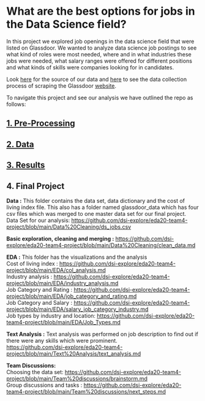 # What are the best options for jobs in the Data Science field?

In this project we explored job openings in the data science field that were listed on Glassdoor. We wanted to analyze data science job postings to see what kind of roles were most needed, where and in what industries these jobs were needed, what salary ranges were offered for different positions and what kinds of skills were companies looking for in candidates. 

Look [here](https://www.kaggle.com/atharvap329/glassdoor-data-science-job-data) for the source of our data and [here](https://github.com/Atharva-Phatak/Glassdoor-Jobs_Data-Analysis) to see the data collection process of scraping the Glassdoor [website](https://www.glassdoor.co.in/index.htm). 

To navigate this project and see our analysis we have outlined the repo as follows:

## [1. Pre-Processing](https://github.com/dsi-explore/eda20-team4-project/tree/main/1_Pre-Processing)

## [2. Data](https://github.com/dsi-explore/eda20-team4-project/tree/main/2_Data)

## [3. Results](https://github.com/dsi-explore/eda20-team4-project/tree/main/3_Results)

## 4. Final Project

**Data :** This folder contains the data set, data dictionary and the cost of living index file. This also has a folder named glassdoor_data which has four csv files which was merged to one master data set for our final project.  
Data Set for our analysis: https://github.com/dsi-explore/eda20-team4-project/blob/main/Data%20Cleaning/ds_jobs.csv

**Basic exploration, cleaning and merging :** https://github.com/dsi-explore/eda20-team4-project/blob/main/Data%20Cleaning/clean_data.md

**EDA :** This folder has the visualizations and the analysis  
Cost of living index : https://github.com/dsi-explore/eda20-team4-project/blob/main/EDA/col_analysis.md  
Industry analysis : https://github.com/dsi-explore/eda20-team4-project/blob/main/EDA/industry_analysis.md  
Job Category and Rating : https://github.com/dsi-explore/eda20-team4-project/blob/main/EDA/job_category_and_rating.md  
Job Category and Salary : https://github.com/dsi-explore/eda20-team4-project/blob/main/EDA/salary_job_category_industry.md  
Job types by industry and location: https://github.com/dsi-explore/eda20-team4-project/blob/main/EDA/Job_Types.md  

**Text Analysis :** Text analysis was performed on job description to find out if there were any skills which were prominent.  
https://github.com/dsi-explore/eda20-team4-project/blob/main/Text%20Analysis/text_analysis.md

**Team Discussions:**   
Choosing the data set: https://github.com/dsi-explore/eda20-team4-project/blob/main/Team%20discussions/brainstorm.md  
Group discussions and tasks : https://github.com/dsi-explore/eda20-team4-project/blob/main/Team%20discussions/next_steps.md  

    







